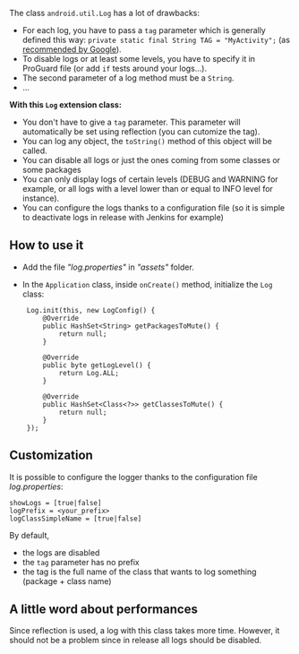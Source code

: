 The class `android.util.Log` has a lot of drawbacks:
 * For each log, you have to pass a `tag` parameter which is generally defined this way: `private static final String TAG = "MyActivity";` (as [recommended by Google](http://developer.android.com/reference/android/util/Log.html)).
 * To disable logs or at least some levels, you have to specify it in ProGuard file (or add `if` tests around your logs...).
 * The second parameter of a log method must be a `String`.
 * ...

**With this `Log` extension class:**
 * You don't have to give a `tag` parameter. This parameter will automatically be set using reflection (you can cutomize the tag).
 * You can log any object, the `toString()` method of this object will be called.
 * You can disable all logs or just the ones coming from some classes or some packages
 * You can only display logs of certain levels (DEBUG and WARNING for example, or all logs with a level lower than or equal to INFO level for instance).
 * You can configure the logs thanks to a configuration file (so it is simple to deactivate logs in release with Jenkins for example)


How to use it
-------------

 * Add the file _"log.properties"_ in _"assets"_ folder.
 * In the `Application` class, inside `onCreate()` method, initialize the `Log` class:

        Log.init(this, new LogConfig() {
            @Override
            public HashSet<String> getPackagesToMute() {
                return null;
            }
            
            @Override
            public byte getLogLevel() {
                return Log.ALL;
            }
            
            @Override
            public HashSet<Class<?>> getClassesToMute() {
                return null;
            }
        });


Customization
-------------

It is possible to configure the logger thanks to the configuration file _log.properties_:

    showLogs = [true|false]
    logPrefix = <your_prefix>
    logClassSimpleName = [true|false]

By default,
* the logs are disabled
* the `tag` parameter has no prefix
* the tag is the full name of the class that wants to log something (package + class name)


A little word about performances
--------------------------------

Since reflection is used, a log with this class takes more time. However, it should not be a problem since in release all logs should be disabled.

